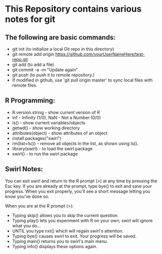 # This Repository contains various notes for git

## The following are basic commands:
  * git init (to initialize a local Git repo in this directory)
  * git remote add origin https://github.com/yourUserNameHere/test-repo.git
  * git add <filename> (to add a file)
  * git commit -a -m "Update again"
  * git push (to push it to remote repository.)
  * If modified in github, use 'git pull origin master' to sync local files with remote files.

## R Programming:
  * R.version.string - show current version of R
  * Inf - Infinity (1/0), NaN - Not a Number (0/0)
  * ls() - show current variables/objects
  * getwd() - show working directory
  * attributes(object) - show attributes of an object
  * install.packages("swirl")
  * rm(list=ls()) - remove all objects in the list, as shown using ls().
  * library(swirl) - to load the swirl package
  * swirl() - to run the swirl package

## Swirl Notes:
  You can exit swirl and return to the R prompt (>) at any time by pressing the
  Esc key. If you are already at the prompt, type bye() to exit and save your
  progress. When you exit properly, you'll see a short message letting you know
  you've done so.

  When you are at the R prompt (>):
  * Typing skip() allows you to skip the current question.
  * Typing play() lets you experiment with R on your own; swirl will ignore what you do...
  * UNTIL you type nxt() which will regain swirl's attention.
  * Typing bye() causes swirl to exit. Your progress will be saved.
  * Typing main() returns you to swirl's main menu.
  * Typing info() displays these options again.
